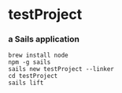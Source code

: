 # testProject
### a Sails application

```
brew install node
npm -g sails
sails new testProject --linker
cd testProject 
sails lift
```


